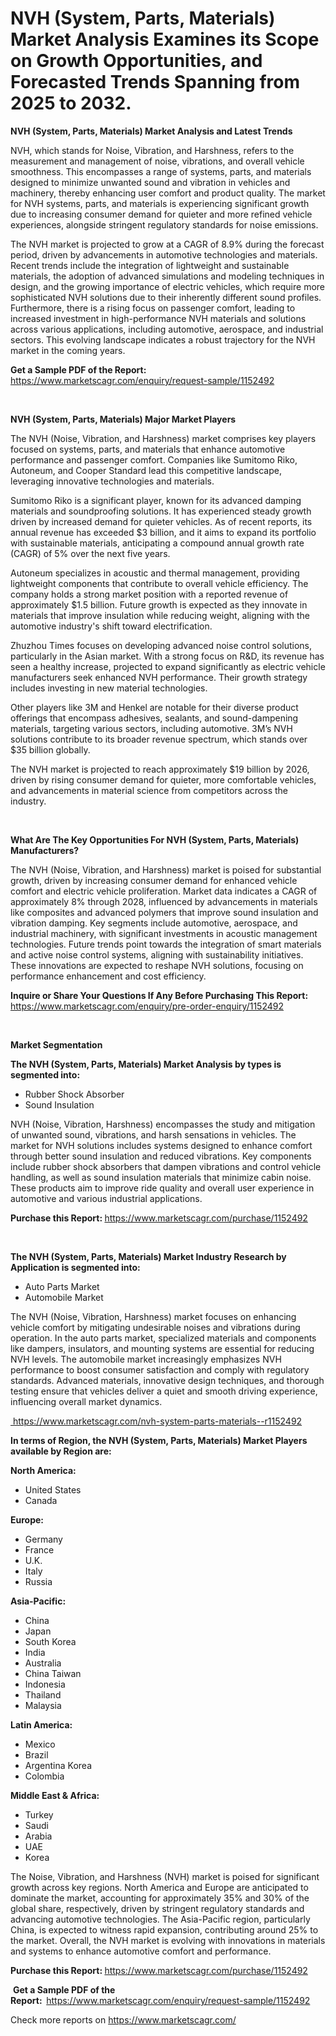 <p><h1>NVH (System, Parts, Materials) Market Analysis Examines its Scope on Growth Opportunities, and Forecasted Trends Spanning from 2025 to 2032.</h1></p><p><strong>NVH (System, Parts, Materials) Market Analysis and Latest Trends</strong></p>
<p><p>NVH, which stands for Noise, Vibration, and Harshness, refers to the measurement and management of noise, vibrations, and overall vehicle smoothness. This encompasses a range of systems, parts, and materials designed to minimize unwanted sound and vibration in vehicles and machinery, thereby enhancing user comfort and product quality. The market for NVH systems, parts, and materials is experiencing significant growth due to increasing consumer demand for quieter and more refined vehicle experiences, alongside stringent regulatory standards for noise emissions.</p><p>The NVH market is projected to grow at a CAGR of 8.9% during the forecast period, driven by advancements in automotive technologies and materials. Recent trends include the integration of lightweight and sustainable materials, the adoption of advanced simulations and modeling techniques in design, and the growing importance of electric vehicles, which require more sophisticated NVH solutions due to their inherently different sound profiles. Furthermore, there is a rising focus on passenger comfort, leading to increased investment in high-performance NVH materials and solutions across various applications, including automotive, aerospace, and industrial sectors. This evolving landscape indicates a robust trajectory for the NVH market in the coming years.</p></p>
<p><strong>Get a Sample PDF of the Report:&nbsp;</strong> <a href="https://www.marketscagr.com/enquiry/request-sample/1152492?utm_campaign=2890&utm_medium=2&utm_source=Github&utm_content=ia&utm_term=28022025&utm_id=nvh-system-parts-materials">https://www.marketscagr.com/enquiry/request-sample/1152492</a></p>
<p>&nbsp;</p>
<p><strong>NVH (System, Parts, Materials) Major Market Players</strong></p>
<p><p>The NVH (Noise, Vibration, and Harshness) market comprises key players focused on systems, parts, and materials that enhance automotive performance and passenger comfort. Companies like Sumitomo Riko, Autoneum, and Cooper Standard lead this competitive landscape, leveraging innovative technologies and materials.</p><p>Sumitomo Riko is a significant player, known for its advanced damping materials and soundproofing solutions. It has experienced steady growth driven by increased demand for quieter vehicles. As of recent reports, its annual revenue has exceeded $3 billion, and it aims to expand its portfolio with sustainable materials, anticipating a compound annual growth rate (CAGR) of 5% over the next five years.</p><p>Autoneum specializes in acoustic and thermal management, providing lightweight components that contribute to overall vehicle efficiency. The company holds a strong market position with a reported revenue of approximately $1.5 billion. Future growth is expected as they innovate in materials that improve insulation while reducing weight, aligning with the automotive industry's shift toward electrification.</p><p>Zhuzhou Times focuses on developing advanced noise control solutions, particularly in the Asian market. With a strong focus on R&D, its revenue has seen a healthy increase, projected to expand significantly as electric vehicle manufacturers seek enhanced NVH performance. Their growth strategy includes investing in new material technologies.</p><p>Other players like 3M and Henkel are notable for their diverse product offerings that encompass adhesives, sealants, and sound-dampening materials, targeting various sectors, including automotive. 3M’s NVH solutions contribute to its broader revenue spectrum, which stands over $35 billion globally.</p><p>The NVH market is projected to reach approximately $19 billion by 2026, driven by rising consumer demand for quieter, more comfortable vehicles, and advancements in material science from competitors across the industry.</p></p>
<p>&nbsp;</p>
<p><strong>What Are The Key Opportunities For NVH (System, Parts, Materials) Manufacturers?</strong></p>
<p><p>The NVH (Noise, Vibration, and Harshness) market is poised for substantial growth, driven by increasing consumer demand for enhanced vehicle comfort and electric vehicle proliferation. Market data indicates a CAGR of approximately 8% through 2028, influenced by advancements in materials like composites and advanced polymers that improve sound insulation and vibration damping. Key segments include automotive, aerospace, and industrial machinery, with significant investments in acoustic management technologies. Future trends point towards the integration of smart materials and active noise control systems, aligning with sustainability initiatives. These innovations are expected to reshape NVH solutions, focusing on performance enhancement and cost efficiency.</p></p>
<p><strong>Inquire or Share Your Questions If Any Before Purchasing This Report:</strong> <a href="https://www.marketscagr.com/enquiry/pre-order-enquiry/1152492?utm_campaign=2890&utm_medium=2&utm_source=Github&utm_content=ia&utm_term=28022025&utm_id=nvh-system-parts-materials">https://www.marketscagr.com/enquiry/pre-order-enquiry/1152492</a></p>
<p>&nbsp;</p>
<p><strong>Market Segmentation</strong></p>
<p><strong>The NVH (System, Parts, Materials) Market Analysis by types is segmented into:</strong></p>
<p><ul><li>Rubber Shock Absorber</li><li>Sound Insulation</li></ul></p>
<p><p>NVH (Noise, Vibration, Harshness) encompasses the study and mitigation of unwanted sound, vibrations, and harsh sensations in vehicles. The market for NVH solutions includes systems designed to enhance comfort through better sound insulation and reduced vibrations. Key components include rubber shock absorbers that dampen vibrations and control vehicle handling, as well as sound insulation materials that minimize cabin noise. These products aim to improve ride quality and overall user experience in automotive and various industrial applications.</p></p>
<p><strong>Purchase this Report:&nbsp;</strong><a href="https://www.marketscagr.com/purchase/1152492?utm_campaign=2890&utm_medium=2&utm_source=Github&utm_content=ia&utm_term=28022025&utm_id=nvh-system-parts-materials">https://www.marketscagr.com/purchase/1152492</a></p>
<p>&nbsp;</p>
<p><strong>The NVH (System, Parts, Materials) Market Industry Research by Application is segmented into:</strong></p>
<p><ul><li>Auto Parts Market</li><li>Automobile Market</li></ul></p>
<p><p>The NVH (Noise, Vibration, Harshness) market focuses on enhancing vehicle comfort by mitigating undesirable noises and vibrations during operation. In the auto parts market, specialized materials and components like dampers, insulators, and mounting systems are essential for reducing NVH levels. The automobile market increasingly emphasizes NVH performance to boost consumer satisfaction and comply with regulatory standards. Advanced materials, innovative design techniques, and thorough testing ensure that vehicles deliver a quiet and smooth driving experience, influencing overall market dynamics.</p></p>
<p><a href="https://www.marketscagr.com/nvh-system-parts-materials--r1152492?utm_campaign=2890&utm_medium=2&utm_source=Github&utm_content=ia&utm_term=28022025&utm_id=nvh-system-parts-materials">&nbsp;https://www.marketscagr.com/nvh-system-parts-materials--r1152492</a></p>
<p><strong>In terms of Region, the NVH (System, Parts, Materials) Market Players available by Region are:</strong></p>
<p>
    <p> <strong> North America: </strong>
        <ul>
            <li>United States</li>
            <li>Canada</li>
        </ul>
        </p> 
    <p> <strong> Europe: </strong>
        <ul>
            <li>Germany</li>
            <li>France</li>
            <li>U.K.</li>
            <li>Italy</li>
            <li>Russia</li>
        </ul>
        </p> 
    <p> <strong> Asia-Pacific: </strong>
        <ul>
            <li>China</li>
            <li>Japan</li>
            <li>South Korea</li>
            <li>India</li>
            <li>Australia</li>
            <li>China Taiwan</li>
            <li>Indonesia</li>
            <li>Thailand</li>
            <li>Malaysia</li>
        </ul>
        </p> 
    <p> <strong> Latin America: </strong>
        <ul>
            <li>Mexico</li>
            <li>Brazil</li>
            <li>Argentina Korea</li>
            <li>Colombia</li>
        </ul>
        </p> 
    <p> <strong> Middle East & Africa: </strong>
        <ul>
            <li>Turkey</li>
            <li>Saudi</li>
            <li>Arabia</li>
            <li>UAE</li>
            <li>Korea</li>
        </ul>
    </p>
    </p>
<p><p>The Noise, Vibration, and Harshness (NVH) market is poised for significant growth across key regions. North America and Europe are anticipated to dominate the market, accounting for approximately 35% and 30% of the global share, respectively, driven by stringent regulatory standards and advancing automotive technologies. The Asia-Pacific region, particularly China, is expected to witness rapid expansion, contributing around 25% to the market. Overall, the NVH market is evolving with innovations in materials and systems to enhance automotive comfort and performance.</p></p>
<p><strong>Purchase this Report: </strong><a href="https://www.marketscagr.com/purchase/1152492?utm_campaign=2890&utm_medium=2&utm_source=Github&utm_content=ia&utm_term=28022025&utm_id=nvh-system-parts-materials">https://www.marketscagr.com/purchase/1152492</a></p>
<p>&nbsp;<strong>Get a Sample PDF of the Report:&nbsp;&nbsp;</strong><a href="https://www.marketscagr.com/enquiry/request-sample/1152492?utm_campaign=2890&utm_medium=2&utm_source=Github&utm_content=ia&utm_term=28022025&utm_id=nvh-system-parts-materials">https://www.marketscagr.com/enquiry/request-sample/1152492</a></p>
<p><strong></strong></p>
<p>Check more reports on <a href="https://www.marketscagr.com/?utm_campaign=2890&utm_medium=2&utm_source=Github&utm_content=ia&utm_term=28022025&utm_id=nvh-system-parts-materials">https://www.marketscagr.com/</a></p>